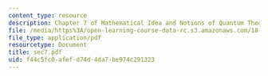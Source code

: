 ```yaml
---
content_type: resource
description: Chapter 7 of Mathematical Idea and Notions of Quantum Theory
file: /media/https%3A/open-learning-course-data-rc.s3.amazonaws.com/18-238-geometry-and-quantum-field-theory-fall-2002/f44c5fc0afefd74d4da7be974c291323_sec7.pdf
file_type: application/pdf
resourcetype: Document
title: sec7.pdf
uid: f44c5fc0-afef-d74d-4da7-be974c291323
---
```


